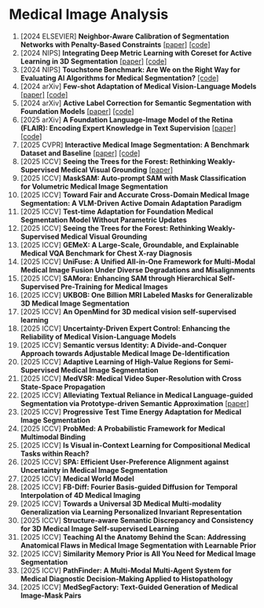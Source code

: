 # Medical Image Analysis
1. [2024 ELSEVIER] **Neighbor-Aware Calibration of Segmentation Networks with Penalty-Based Constraints** [[paper]](https://arxiv.org/pdf/2401.14487) [[code]](https://github.com/Bala93/MarginLoss)
2. [2024 NIPS] **Integrating Deep Metric Learning with Coreset for Active Learning in 3D Segmentation** [[paper]](https://arxiv.org/pdf/2411.15763) [[code]](https://github.com/arvindmvepa/al-seg)
3. [2024 NIPS] **Touchstone Benchmark: Are We on the Right Way for Evaluating AI Algorithms for Medical Segmentation?** [[code]](https://arxiv.org/pdf/2501.11803v2)
4. [2024 arXiv] **Few-shot Adaptation of Medical Vision-Language Models** [[paper]](https://arxiv.org/pdf/2409.03868) [[code]](https://github.com/FereshteShakeri/few-shot-MedVLMs)
5. [2024 arXiv] **Active Label Correction for Semantic Segmentation with Foundation Models** [[paper]](https://arxiv.org/pdf/2403.10820) [[code]](https://github.com/ml-postech/active-label-correction)
6. [2025 arXiv] **A Foundation Language-Image Model of the Retina (FLAIR): Encoding Expert Knowledge in Text Supervision** [[paper]](https://arxiv.org/pdf/2308.07898) [[code]](https://github.com/jusiro/FLAIR)
7. [2025 CVPR] **Interactive Medical Image Segmentation: A Benchmark Dataset and Baseline** [[paper]](https://arxiv.org/pdf/2411.12814) [[code]](https://github.com/uni-medical/IMIS-Bench)
8. [2025 ICCV] **Seeing the Trees for the Forest: Rethinking Weakly-Supervised Medical Visual Grounding** [[paper]](https://arxiv.org/pdf/2505.15123)
9. [2025 ICCV] **MaskSAM: Auto-prompt SAM with Mask Classification for Volumetric Medical Image Segmentation**
10. [2025 ICCV] **Toward Fair and Accurate Cross-Domain Medical Image Segmentation: A VLM-Driven Active Domain Adaptation Paradigm**
11. [2025 ICCV] **Test-time Adaptation for Foundation Medical Segmentation Model Without Parametric Updates**
12. [2025 ICCV] **Seeing the Trees for the Forest: Rethinking Weakly-Supervised Medical Visual Grounding**
13. [2025 ICCV] **GEMeX: A Large-Scale, Groundable, and Explainable Medical VQA Benchmark for Chest X-ray Diagnosis**
14. [2025 ICCV] **UniFuse: A Unified All-in-One Framework for Multi-Modal Medical Image Fusion Under Diverse Degradations and Misalignments**
15. [2025 ICCV] **SAMora: Enhancing SAM through Hierarchical Self-Supervised Pre-Training for Medical Images**
16. [2025 ICCV] **UKBOB: One Billion MRI Labeled Masks for Generalizable 3D Medical Image Segmentation**
17. [2025 ICCV] **An OpenMind for 3D medical vision self-supervised learning**
18. [2025 ICCV] **Uncertainty-Driven Expert Control: Enhancing the Reliability of Medical Vision-Language Models**
19. [2025 ICCV] **Semantic versus Identity: A Divide-and-Conquer Approach towards Adjustable Medical Image De-Identification**
20. [2025 ICCV] **Adaptive Learning of High-Value Regions for Semi-Supervised Medical Image Segmentation**
21. [2025 ICCV] **MedVSR: Medical Video Super-Resolution with Cross State-Space Propagation**
22. [2025 ICCV] **Alleviating Textual Reliance in Medical Language-guided Segmentation via Prototype-driven Semantic Approximation** [[paper]]()
23. [2025 ICCV] **Progressive Test Time Energy Adaptation for Medical Image Segmentation**
24. [2025 ICCV] **ProbMed: A Probabilistic Framework for Medical Multimodal Binding**
25. [2025 ICCV] **Is Visual in-Context Learning for Compositional Medical Tasks within Reach?**
26. [2025 ICCV] **SPA: Efficient User-Preference Alignment against Uncertainty in Medical Image Segmentation**
27. [2025 ICCV] **Medical World Model**
28. [2025 ICCV] **FB-Diff: Fourier Basis-guided Diffusion for Temporal Interpolation of 4D Medical Imaging**
29. [2025 ICCV] **Towards a Universal 3D Medical Multi-modality Generalization via Learning Personalized Invariant Representation**
30. [2025 ICCV] **Structure-aware Semantic Discrepancy and Consistency for 3D Medical Image Self-supervised Learning**
31. [2025 ICCV] **Teaching AI the Anatomy Behind the Scan: Addressing Anatomical Flaws in Medical Image Segmentation with Learnable Prior**
32. [2025 ICCV] **Similarity Memory Prior is All You Need for Medical Image Segmentation**
33. [2025 ICCV] **PathFinder: A Multi-Modal Multi-Agent System for Medical Diagnostic Decision-Making Applied to Histopathology**
34. [2025 ICCV] **MedSegFactory: Text-Guided Generation of Medical Image-Mask Pairs**
